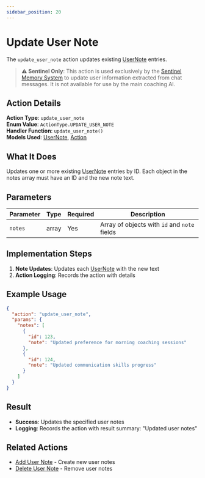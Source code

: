 ```yaml
---
sidebar_position: 20
---
```


# Update User Note

The `update_user_note` action updates existing [UserNote](/docs/database/models/user-note) entries.

> **⚠️ Sentinel Only**: This action is used exclusively by the [Sentinel Memory System](../../sentinel/overview) to update user information extracted from chat messages. It is not available for use by the main coaching AI.

## Action Details

**Action Type**: `update_user_note`  
**Enum Value**: `ActionType.UPDATE_USER_NOTE`  
**Handler Function**: `update_user_note()`  
**Models Used**: [UserNote](/docs/database/models/user-note), [Action](/docs/database/models/action)

## What It Does

Updates one or more existing [UserNote](/docs/database/models/user-note) entries by ID. Each object in the notes array must have an ID and the new note text.

## Parameters

| Parameter | Type | Required | Description |
|-----------|------|----------|-------------|
| `notes` | array | Yes | Array of objects with `id` and `note` fields |

## Implementation Steps

1. **Note Updates**: Updates each [UserNote](/docs/database/models/user-note) with the new text
2. **Action Logging**: Records the action with details

## Example Usage

```json
{
  "action": "update_user_note",
  "params": {
    "notes": [
      {
        "id": 123,
        "note": "Updated preference for morning coaching sessions"
      },
      {
        "id": 124,
        "note": "Updated communication skills progress"
      }
    ]
  }
}
```

## Result

- **Success**: Updates the specified user notes
- **Logging**: Records the action with result summary: "Updated user notes"

## Related Actions

- [Add User Note](add-user-note) - Create new user notes
- [Delete User Note](delete-user-note) - Remove user notes
